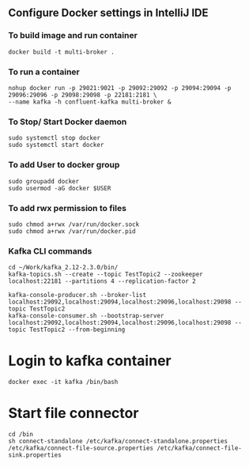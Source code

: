 ## Configure Docker settings in IntelliJ IDE

### To build image and run container
```shell script
docker build -t multi-broker . 
```

### To run a container

```shell script
nohup docker run -p 29021:9021 -p 29092:29092 -p 29094:29094 -p 29096:29096 -p 29098:29098 -p 22181:2181 \
--name kafka -h confluent-kafka multi-broker &
```

### To Stop/ Start Docker daemon
```shell script
sudo systemctl stop docker
sudo systemctl start docker
```

### To add User to docker group
```shell script
sudo groupadd docker
sudo usermod -aG docker $USER
```

### To add rwx permission to files

```shell script
sudo chmod a+rwx /var/run/docker.sock
sudo chmod a+rwx /var/run/docker.pid
```

### Kafka CLI commands

```shell script
cd ~/Work/kafka_2.12-2.3.0/bin/
kafka-topics.sh --create --topic TestTopic2 --zookeeper localhost:22181 --partitions 4 --replication-factor 2

kafka-console-producer.sh --broker-list localhost:29092,localhost:29094,localhost:29096,localhost:29098 --topic TestTopic2
kafka-console-consumer.sh --bootstrap-server localhost:29092,localhost:29094,localhost:29096,localhost:29098 --topic TestTopic2 --from-beginning

```
# Login to kafka container
```shell script
docker exec -it kafka /bin/bash
```

# Start file connector
```shell script
cd /bin
sh connect-standalone /etc/kafka/connect-standalone.properties /etc/kafka/connect-file-source.properties /etc/kafka/connect-file-sink.properties 
```

